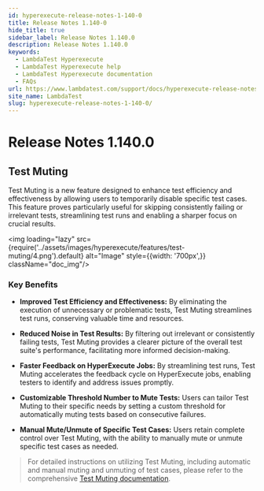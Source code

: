```yaml
---
id: hyperexecute-release-notes-1-140-0
title: Release Notes 1.140-0
hide_title: true
sidebar_label: Release Notes 1.140.0
description: Release Notes 1.140.0
keywords:
  - LambdaTest Hyperexecute
  - LambdaTest Hyperexecute help
  - LambdaTest Hyperexecute documentation
  - FAQs
url: https://www.lambdatest.com/support/docs/hyperexecute-release-notes-1-140-0/
site_name: LambdaTest
slug: hyperexecute-release-notes-1-140-0/
---
```


<script type="application/ld+json"
      dangerouslySetInnerHTML={{ __html: JSON.stringify({
       "@context": "https://schema.org",
        "@type": "BreadcrumbList",
        "itemListElement": [{
          "@type": "ListItem",
          "position": 1,
          "name": "Home",
          "item": "https://www.lambdatest.com"
        },{
          "@type": "ListItem",
          "position": 2,
          "name": "Support",
          "item": "https://www.lambdatest.com/support/docs/"
        },{
          "@type": "ListItem",
          "position": 3,
          "name": "Release Notes",
          "item": "https://www.lambdatest.com/support/docs/hyperexecute-release-notes-1-140-0/"
        }]
      })
    }}
></script>

# Release Notes 1.140.0

## Test Muting

Test Muting is a new feature designed to enhance test efficiency and effectiveness by allowing users to temporarily disable specific test cases. This feature proves particularly useful for skipping consistently failing or irrelevant tests, streamlining test runs and enabling a sharper focus on crucial results.

<img loading="lazy" src={require('../assets/images/hyperexecute/features/test-muting/4.png').default} alt="Image" style={{width: '700px',}} className="doc_img"/>

### Key Benefits

- **Improved Test Efficiency and Effectiveness:** By eliminating the execution of unnecessary or problematic tests, Test Muting streamlines test runs, conserving valuable time and resources.

- **Reduced Noise in Test Results:** By filtering out irrelevant or consistently failing tests, Test Muting provides a clearer picture of the overall test suite's performance, facilitating more informed decision-making.

- **Faster Feedback on HyperExecute Jobs:** By streamlining test runs, Test Muting accelerates the feedback cycle on HyperExecute jobs, enabling testers to identify and address issues promptly.

- **Customizable Threshold Number to Mute Tests:** Users can tailor Test Muting to their specific needs by setting a custom threshold for automatically muting tests based on consecutive failures.

- **Manual Mute/Unmute of Specific Test Cases:** Users retain complete control over Test Muting, with the ability to manually mute or unmute specific test cases as needed.

> For detailed instructions on utilizing Test Muting, including automatic and manual muting and unmuting of test cases, please refer to the comprehensive [Test Muting documentation](https://www.lambdatest.com/support/docs/hyperexecute-test-muting/).
